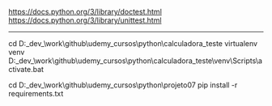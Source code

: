 https://docs.python.org/3/library/doctest.html
https://docs.python.org/3/library/unittest.html

---
cd D:\_dev_\work\github\udemy_cursos\python\calculadora_teste
virtualenv venv
D:\_dev_\work\github\udemy_cursos\python\calculadora_teste\venv\Scripts\activate.bat


cd D:\_dev_\work\github\udemy_cursos\python\projeto07
pip install -r requirements.txt

